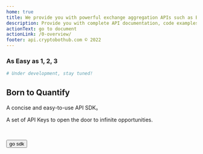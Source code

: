 ```yaml
---
home: true
title: We provide you with powerful exchange aggregation APIs such as Binance, Huobi, Ouyi, etc. for free
description: Provide you with complete API documentation, code examples and test environment including APIs including basic data of spot contracts, historical market prices, real-time market prices, and market subscriptions. Suitable for high-frequency trading and strategic traders
actionText: go to document
actionLink: /0-overview/
footer: api.cryptobothub.com © 2022
---
```


### As Easy as 1, 2, 3

```bash
# Under development, stay tuned!
```

<Section>

## Born to Quantify

A concise and easy-to-use API SDK。

A set of API Keys to open the door to infinite opportunities.

<br>

<Button type="light" to="/us/getting-started/">go sdk</Button>

</Section>